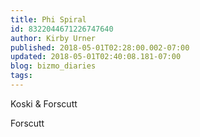 ```yaml
---
title: Phi Spiral
id: 8322044671226747640
author: Kirby Urner
published: 2018-05-01T02:28:00.002-07:00
updated: 2018-05-01T02:40:08.181-07:00
blog: bizmo_diaries
tags: 
---
```


Koski & Forscutt 

Forscutt